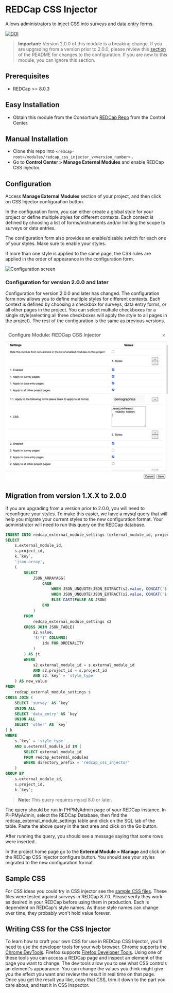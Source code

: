 # REDCap CSS Injector
Allows administrators to inject CSS into surveys and data entry forms.

[![DOI](https://zenodo.org/badge/141312467.svg)](https://zenodo.org/badge/latestdoi/141312467)

> **Important:** Version 2.0.0 of this module is a breaking change. If you are upgrading from a version prior to 2.0.0, please review this [section](#migration-from-version-1xx-to-200)  of the README for changes to the configuration. If you are new to this module, you can ignore this section.

## Prerequisites
- REDCap >= 8.0.3

## Easy Installation
- Obtain this module from the Consortium [REDCap Repo](https://redcap.vanderbilt.edu/consortium/modules/index.php) from the Control Center.


## Manual Installation
- Clone this repo into `<redcap-root>/modules/redcap_css_injector_v<version_number>` .
- Go to **Control Center > Manage External Modules** and enable REDCap CSS Injector.

## Configuration
Access **Manage External Modules** section of your project, and then click on CSS Injector configuration button.

In the configuration form, you can either create a global style for your project or define multiple styles for different contexts. Each context is defined by choosing a list of forms/instruments and/or limiting the scope to surveys or data entries.

The configuration form also provides an enable/disable switch for each one of your styles. Make sure to enable your styles.

If more than one style is applied to the same page, the CSS rules are applied in the order of appearance in the configuration form.

![Configuration screen](img/config.png)

### Configuration for version 2.0.0 and later
Configuration for version 2.0.0 and later has changed. The configuration form now allows you to define multiple styles for different contexts. Each context is defined by choosing a checkbox for surveys, data entry forms, or all other pages in the project. You can select multiple checkboxes for a single style(selecting all three checkboxes will apply the style to all pages in the project). The rest of the configuration is the same as previous versions.

![New Configuration screen](img/config_v2.png)


## Migration from version 1.X.X to 2.0.0

If you are upgrading from a version prior to 2.0.0, you will need to reconfigure your styles. To make this easier, we have a mysql query that will help you migrate your current styles to the new configuration format. Your administrator will need to run this query on the REDCap database.


```sql
INSERT INTO redcap_external_module_settings (external_module_id, project_id, `key`, type, value)
SELECT 
    s.external_module_id,
    s.project_id,
    k.`key`,
    'json-array',
    (
        SELECT 
            JSON_ARRAYAGG(
                CASE
                    WHEN JSON_UNQUOTE(JSON_EXTRACT(s2.value, CONCAT('$[', jt.idx - 1, ']'))) = 'all' THEN CAST(TRUE AS JSON)
                    WHEN JSON_UNQUOTE(JSON_EXTRACT(s2.value, CONCAT('$[', jt.idx - 1, ']'))) = k.`key` THEN CAST(TRUE AS JSON)
                    ELSE CAST(FALSE AS JSON)
                END
            )
        FROM 
            redcap_external_module_settings s2
        CROSS JOIN JSON_TABLE(
            s2.value,
            '$[*]' COLUMNS(
                idx FOR ORDINALITY
            )
        ) AS jt
        WHERE 
            s2.external_module_id = s.external_module_id
            AND s2.project_id = s.project_id
            AND s2.`key` = 'style_type' 
    ) AS new_value
FROM 
    redcap_external_module_settings s
CROSS JOIN (
    SELECT 'survey' AS `key`
    UNION ALL 
    SELECT 'data_entry' AS `key`
    UNION ALL 
    SELECT 'other' AS `key`
) k
WHERE 
    s.`key` = 'style_type'
    AND s.external_module_id IN (
        SELECT external_module_id
        FROM redcap_external_modules
        WHERE directory_prefix = 'redcap_css_injector'
    )
GROUP BY 
    s.external_module_id, 
    s.project_id, 
    k.`key`;
```
> **Note:**
This query requires mysql 8.0 or later.

The query should be run in PHPMyAdmin page of your REDCap instance. In PHPMyAdmin, select the REDCap Database, then find the redcap_external_module_settings table and click on the SQL tab of the table. Paste the above query in the text area and click on the Go button.

After running the query, you should see a message saying that some rows were inserted.

In the project home page go to the **External Module > Manage** and click on the REDCap CSS Injector configure button. You should see your styles migrated to the new configuration format.

## Sample CSS

For CSS ideas you could try in CSS injector see the [sample CSS files](samples/). These files were tested against surveys in REDCap 8.7.0. Please verify they work as desired in your REDCap before using them in production. Each is dependent on REDCap's style names. As those style names can change over time, they probably won't hold value forever.

## Writing CSS for the CSS Injector

To learn how to craft your own CSS for use in REDCap CSS Injector, you'll need to use the developer tools for your web browser. Chrome supports the [Chrome DevTools](https://developers.google.com/web/tools/chrome-devtools/).  Firefox supports [Firefox Developer Tools](https://developer.mozilla.org/en-US/docs/Tools).  Using one of these tools you can access a REDCap page and inspect an element of the page you want to change. The dev tools allow you to see what CSS controls an element's appearance. You can change the values you think might give you the effect you want and review the result in real time on that page.  Once you get the result you like, copy that CSS, trim it down to the part you care about, and test it in CSS inspector.
